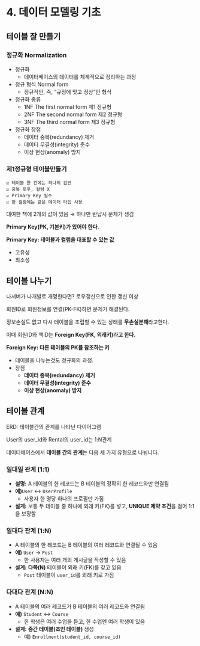 # 4. 데이터 모델링 기초

## 테이블 잘 만들기

### 정규화 Normalization

- 정규화
    - 데이터베이스의 데이터를 체계적으로 정리하는 과정
- 정규 형식 Normal form
    - 정규적인, 즉, “규정에 맞고 정상”인 형식
- 정규화 종류
    - 1NF The first normal form 제1 정규형
    - 2NF The second normal form 제2 정규형
    - 3NF The third normal form 제3 정규형
- 정규화 장점
    - 데이터 중복(redundancy) 제거
    - 데이터 무결성(integrity) 준수
    - 이상 현상(anomaly) 방지

### 제1정규형 테이블만들기
```
☑ 테이블 한 칸에는 하나의 값만
☑ 중복 로우, 컬럼 X
☑ Primary Key 필수
☑ 한 컬럼에는 같은 데이터 타입 사용
```
대여한 책에 2개의 값이 있음 → 하나만 반납시 문제가 생김

**Primary Key(PK, 기본키)가 있어야  한다.** 

**Primary Key: 테이블과 컬럼을 대표할 수 있는 값**
- 고유성
- 최소성


## 테이블 나누기
나서버가 나개발로 개명한다면? 로우갱신으로 인한 갱신 이상

회원ID로 회원정보를 연결(PK-FK)하면 문제가 해결된다.

정보손실도 없고 다시 테이블을 조립할 수 있는 상태를 **무손실분해**라고한다.

이때 회원ID와 책ID는 **Foreign Key(FK, 외래키)라고 한다.** 

**Foreign Key: 다른 테이블의 PK를 참조하는 키**

- 테이블을 나누는것도 정규화의 과정.
- 장점
    - **데이터 중복(redundancy) 제거**
    - **데이터 무결성(integrity) 준수**
    - **이상 현상(anomaly) 방지**

## 테이블 관계
ERD: 테이블간의 관계를 나타난 다이어그램

User의 user_id와 Rental의 user_id는 1:N관계

데이터베이스에서 **테이블 간의 관계**는 다음 세 가지 유형으로 나뉩니다.

### **일대일 관계 (1:1)**

- **설명:** A 테이블의 한 레코드는 B 테이블의 정확히 한 레코드와만 연결됨
- **예)**`User` ↔ `UserProfile`
    - 사용자 한 명당 하나의 프로필만 가짐
- **설계:** 보통 두 테이블 중 하나에 외래 키(FK)를 넣고, **UNIQUE 제약 조건**을 걸어 1:1을 보장함

### **일대다 관계 (1:N)**

- A 테이블의 한 레코드는 B 테이블의 여러 레코드와 연결될 수 있음
- **예)** `User` → `Post`
    - 한 사용자는 여러 개의 게시글을 작성할 수 있음
- **설계:** **다쪽(N)** 테이블이 외래 키(FK)를 갖고 있음
    - `Post` 테이블이 `user_id`를 외래 키로 가짐

### **다대다 관계 (N:N)**

- A 테이블의 여러 레코드가 B 테이블의 여러 레코드와 연결됨
- **예)** `Student` ↔ `Course`
    - 한 학생은 여러 수업을 듣고, 한 수업엔 여러 학생이 있음
- **설계:** **중간 테이블(조인 테이블)** 생성
    - 예) `Enrollment(student_id, course_id)`

    